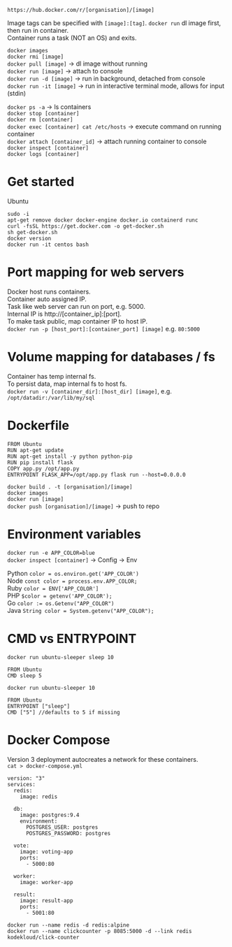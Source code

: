 `https://hub.docker.com/r/[organisation]/[image]`

Image tags can be specified with `[image]:[tag]`.
`docker run` dl image first, then run in container.  
Container runs a task (NOT an OS) and exits.

`docker images`  
`docker rmi [image]`  
`docker pull [image]` -> dl image without running  
`docker run [image]` -> attach to console  
`docker run -d [image]` -> run in background, detached from console  
`docker run -it [image]` -> run in interactive terminal mode, allows for input (stdin)  

`docker ps -a` -> ls containers  
`docker stop [container]`  
`docker rm [container]`  
`docker exec [container] cat /etc/hosts` -> execute command on running container  
`docker attach [container_id]` -> attach running container to console  
`docker inspect [container]`  
`docker logs [container]`  

# Get started
Ubuntu
```
sudo -i
apt-get remove docker docker-engine docker.io containerd runc
curl -fsSL https://get.docker.com -o get-docker.sh
sh get-docker.sh
docker version
docker run -it centos bash
```

# Port mapping for web servers
Docker host runs containers.  
Container auto assigned IP.  
Task like web server can run on port, e.g. 5000.  
Internal IP is http://[container_ip]:[port].  
To make task public, map container IP to host IP.  
`docker run -p [host_port]:[container_port] [image]` e.g. `80:5000`  

# Volume mapping for databases / fs
Container has temp internal fs.  
To persist data, map internal fs to host fs.  
`docker run -v [container_dir]:[host_dir] [image]`, e.g. `/opt/datadir:/var/lib/my/sql`  

# Dockerfile
```
FROM Ubuntu
RUN apt-get update
RUN apt-get install -y python python-pip
RUN pip install flask
COPY app.py /opt/app.py
ENTRYPOINT FLASK_APP=/opt/app.py flask run --host=0.0.0.0
```

`docker build . -t [organisation]/[image]`  
`docker images`  
`docker run [image]`  
`docker push [organisation]/[image]`  -> push to repo  

# Environment variables
`docker run -e APP_COLOR=blue`  
`docker inspect [container]` -> Config -> Env  

Python `color = os.environ.get('APP_COLOR')`  
Node `const color = process.env.APP_COLOR;`  
Ruby `color = ENV['APP_COLOR']`  
PHP `$color = getenv('APP_COLOR');`  
Go `color := os.Getenv("APP_COLOR")`  
Java `String color = System.getenv("APP_COLOR");`  

# CMD vs ENTRYPOINT
`docker run ubuntu-sleeper sleep 10`
```
FROM Ubuntu
CMD sleep 5
```
`docker run ubuntu-sleeper 10`
```
FROM Ubuntu
ENTRYPOINT ["sleep"]
CMD ["5"] //defaults to 5 if missing
```

# Docker Compose
Version 3 deployment autocreates a network for these containers.  
`cat > docker-compose.yml`
```
version: "3"
services:
  redis:
    image: redis
  
  db:
    image: postgres:9.4
    environment:
      POSTGRES_USER: postgres
      POSTGRES_PASSWORD: postgres
  
  vote:
    image: voting-app
    ports:
      - 5000:80
  
  worker:
    image: worker-app
  
  result:
    image: result-app
    ports:
      - 5001:80
```

`docker run --name redis -d redis:alpine`  
`docker run --name clickcounter -p 8085:5000 -d --link redis kodekloud/click-counter`
